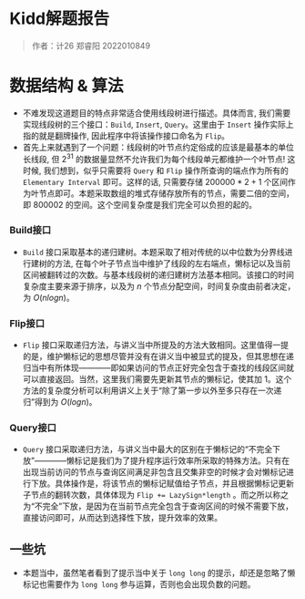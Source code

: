 # Kidd解题报告
> 作者：计26 郑睿阳 2022010849

# 数据结构 & 算法
* 不难发现这道题目的特点非常适合使用线段树进行描述。具体而言, 我们需要实现线段树的三个接口：`Build`, `Insert`, `Query`。这里由于 `Insert` 操作实际上指的就是翻牌操作, 因此程序中将该操作接口命名为 `Flip`。
* 首先上来就遇到了一个问题：线段树的叶节点约定俗成的应该是最基本的单位长线段, 但 $2^{31}$ 的数据量显然不允许我们为每个线段单元都维护一个叶节点! 这时候, 我们想到，似乎只需要将 `Query` 和 `Flip` 操作所查询的端点作为所有的 `Elementary Interval` 即可。这样的话, 只需要存储 $200000*2 + 1$ 个区间作为叶节点即可。本题采取数组的堆式存储存放所有的节点，需要二倍的空间，即 $800002$ 的空间。这个空间复杂度是我们完全可以负担的起的。

### Build接口
* `Build` 接口采取基本的递归建树。本题采取了相对传统的以中位数为分界线进行建树的方法, 在每个叶子节点当中维护了线段的左右端点，懒标记以及当前区间被翻转过的次数。与基本线段树的递归建树方法基本相同。该接口的时间复杂度主要来源于排序，以及为 $n$ 个节点分配空间，时间复杂度由前者决定，为 $O(nlogn)$。

### Flip接口
* `Flip` 接口采取递归方法，与讲义当中所提及的方法大致相同。这里值得一提的是，维护懒标记的思想尽管并没有在讲义当中被显式的提及，但其思想在递归当中有所体现————即如果访问的节点正好完全包含于查找的线段区间就可以直接返回。当然，这里我们需要先更新其节点的懒标记，使其加 $1$。这个方法的复杂度分析可以利用讲义上关于“除了第一步以外至多只存在一次递归”得到为 $O(logn)$。

### Query接口
* `Query` 接口采取递归方法，与讲义当中最大的区别在于懒标记的“不完全下放”————懒标记是我们为了提升程序运行效率所采取的特殊方法。只有在出现当前访问的节点与查询区间满足非包含且交集非空的时候才会对懒标记进行下放。具体操作是，将该节点的懒标记赋值给子节点，并且根据懒标记更新子节点的翻转次数，具体体现为 `Flip += LazySign*length` 。而之所以称之为“不完全”下放，是因为在当前节点完全包含于查询区间的时候不需要下放，直接访问即可，从而达到选择性下放，提升效率的效果。

## 一些坑
* 本题当中，虽然笔者看到了提示当中关于 `long long` 的提示，却还是忽略了懒标记也需要作为 `long long` 参与运算，否则也会出现负数的问题。